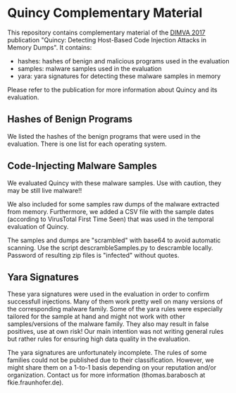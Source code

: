 # Quincy Complementary Material
This repository contains complementary material of the [DIMVA 2017](https://itsec.cs.uni-bonn.de/dimva2017/) publication "Quincy: Detecting Host-Based Code Injection
Attacks in Memory Dumps". It contains:

* hashes: hashes of benign and malicious programs used in the evaluation
* samples: malware samples used in the evaluation
* yara: yara signatures for detecting these malware samples in memory

Please refer to the publication for more information about Quincy and its evaluation.

## Hashes of Benign Programs

We listed the hashes of the benign programs that were used in the evaluation. There is one list for each operating
system.

## Code-Injecting Malware Samples

We evaluated Quincy with these malware samples. Use with caution, they may be still live malware!! 

We also included for some samples raw dumps of the malware extracted from memory. Furthermore, we added a CSV file with the sample dates (according to VirusTotal First Time Seen) that was used in the temporal evaluation of Quincy.

The samples and dumps are "scrambled" with base64 to avoid automatic scanning. Use the script descrambleSamples.py to descramble locally. Password of resulting zip files is "infected" without quotes.  

## Yara Signatures 

These yara signatures were used in the evaluation in order to confirm successfull injections. Many of them work pretty
well on many versions of the corresponding malware family. Some of the yara rules were especially tailored
for the sample at hand and might not work with other samples/versions of the malware family. They also may result in false positives, use at own risk! 
Our main intention was not writing general rules but rather rules for ensuring high data quality in the evaluation.

The yara signatures are unfortunately incomplete. The rules of some families could not be published due to their
classification. However, we might share them on a 1-to-1 basis depending on your reputation and/or organization.
Contact us for more information (thomas.barabosch at fkie.fraunhofer.de).